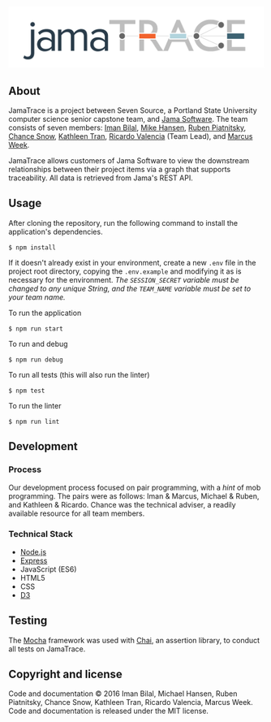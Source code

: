 ![Alt text](/public/img/logo.png)

## About

JamaTrace is a project between Seven Source, a Portland State University computer science senior capstone team, and
[Jama Software](https://github.com/JamaSoftware). The team consists of seven members:
[Iman Bilal](https://github.com/ibilal), [Mike Hansen](https://github.com/HansenML),
[Ruben Piatnitsky](https://github.com/ruv-prog-so), [Chance Snow](https://github.com/chances),
[Kathleen Tran](https://github.com/kathtran), [Ricardo Valencia](https://github.com/RickyV33) (Team Lead), and
[Marcus Week](https://github.com/Marc-Week).

JamaTrace allows customers of Jama Software to view the downstream relationships between their project items via a
graph that supports traceability. All data is retrieved from Jama's REST API.

## Usage

After cloning the repository, run the following command to install the application's dependencies.
```
$ npm install
```

If it doesn't already exist in your environment, create a new `.env` file in the project root directory, copying the
`.env.example` and modifying it as is necessary for the environment. *The `SESSION_SECRET` variable must be changed to
any unique String, and the `TEAM_NAME` variable must be set to your team name.*

To run the application
```
$ npm run start
```

To run and debug
```
$ npm run debug
```

To run all tests (this will also run the linter)
```
$ npm test
```

To run the linter
```
$ npm run lint
```

## Development

### Process

Our development process focused on pair programming, with a *hint* of mob programming. The pairs were as follows: Iman &
Marcus, Michael & Ruben, and Kathleen & Ricardo. Chance was the technical adviser, a readily available resource for all
team members.

### Technical Stack

* [Node.js](https://nodejs.org/en/)
* [Express](https://expressjs.com)
* JavaScript (ES6)
* HTML5
* CSS
* [D3](https://d3js.org)

## Testing

The [Mocha](https://mochajs.org) framework was used with [Chai](http://chaijs.com), an assertion library, to conduct all
tests on JamaTrace.

## Copyright and license

Code and documentation &copy; 2016 Iman Bilal, Michael Hansen, Ruben Piatnitsky, Chance Snow,
Kathleen Tran, Ricardo Valencia, Marcus Week. Code and documentation is released under the MIT license.
